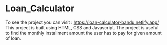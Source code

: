 # Loan_Calculator
To see the project you can visit : https://loan-calculator-bandu.netlify.app/  This project is built using HTML, CSS and Javascript. The project is useful to find the monthly installment amount the user has to pay for given amount of loan. 
